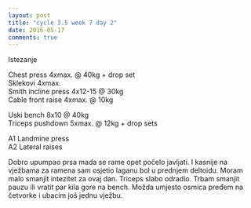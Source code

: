 ```yaml
---
layout: post
title: "cycle 3.5 week 7 day 2"
date: 2016-05-17
comments: true
---
```


Istezanje

Chest press 4xmax. @ 40kg + drop set   
Sklekovi 4xmax.  
Smith incline press 4x12-15 @ 30kg  
Cable front raise 4xmax. @ 10kg  

Uski bench 8x10 @ 40kg  
Triceps pushdown 5xmax. @ 12kg + drop sets  

A1 Landmine press   
A2 Lateral raises  

Dobro upumpao prsa mada se rame opet počelo javljati. I kasnije na vježbama za ramena sam osjetio laganu bol u prednjem deltoidu. Moram malo smanjit intezitet za ovaj dan. Triceps slabo odradio. Trbam smanjit pauzu ili vratit par kila gore na bench. Možda umjesto osmica pređem na četvorke i ubacim još jednu vježbu.
